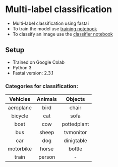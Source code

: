 # Multi-label classification

* Multi-label classification using fastai
* To train the model use [training notebook](mult_classification_training.ipynb)
* To classify an image use the [classifier notebook](mult_classification_classifier.ipynb)

## Setup
* Trained on Google Colab
* Python 3
* Fastai version: 2.3.1

### Categories for classification:
            
|  Vehicles | Animals |   Objects   |
|:---------:|:-------:|:-----------:|
| aeroplane |   bird  |    chair    |
|  bicycle  |   cat   |     sofa    |
|    boat   |   cow   | pottedplant |
|    bus    |  sheep  |  tvmonitor  |
|    car    |   dog   |  dinigtable |
| motorbike |  horse  |    bottle   |
|   train   |  person |      -      |